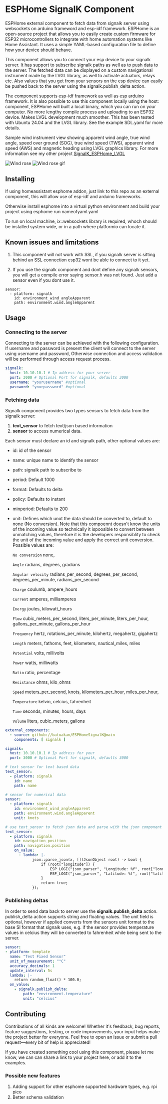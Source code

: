 # ESPHome SignalK Component

ESPHome external component to fetch data from signalk server using websockets on arduino frameword and esp-idf framework. ESPHome is an open-source project that allows you to easily create custom firmware for ESP32 microcontrollers to integrate with home automation systems like Home Assistant. It uses a simple YAML-based configuration file to define how your device should behave.

This component allows you to connect your esp device to your signalk server. It has support to subscribe signalk paths as well as to push data to the server. The fetched data can be displayed on a custom navigational instrument made by the LVGL library, as well to activate actuators, relays etc. Also values that you get from your sensors on the esp device can easily be pushed back to the server using the signalk.publish_delta action.

The component supports esp-idf framework as well as esp arduino framework. It is also possible to use this component locally using the host: component, ESPHome will built a local binary, which you can run on your computer. No more lengthy compile process and uploading to an ESP32 device. Makes LVGL development much smoother. This has been tested with Ubuntu 24.04 and the LVGL library. See the example SDL.yaml for more details. 

Sample wind instrument view showing apparent wind angle, true wind angle, speed over ground (SOG), true wind speed (TWS), apparent wind speed (AWS) and magnetic heading using LVGL graphics library. For more information see my other project [SignalK_ESPHome_LVGL](https://github.com/batuakan/SignalK_ESPHome_LVGL)

![Wind rose](./images/Wind.png)
![Wind rose gif](./images/Wind.gif)


## Installing

If using homeassistant esphome addon, just link to this repo as an external component, this will allow use of esp-idf and arduino frameworks.

Otherwise install esphome into a virtual python environment and build your project using esphome run nameofyaml.yaml

To run on local machine, ix::websockets library is required, whoch should be installed system wide, or in a path where platformio can locate it.

## Known issues and limitations

1. This component will not work with SSL, if you signalk server is sitting behind an SSL connection esp32 wont be able to connect to it yet.

2. If you use the signalk component and dont define any signalk sensors, you will get a compile error saying sensor.h was not found. Just add a sensor even if you dont use it.

```ỳaml
sensor:
  - platform: signalk
    id: environment_wind_angleApparent
    path: environment.wind.angleApparent
```

## Usage

### Connecting to the server

Connecting to the server can be achieved with the following configuration. If username and password is present the client will connect to the server using username and password, Otherwise connection and access validation will be performed through access request process.

```yaml
signalk:
  host: 10.10.10.1 # Ip address for your server
  port: 3000 # Optional Port for signalk, defaults 3000
  username: "yourusername" #optional
  password: "yourpassword" #optional
```

### Fetching data 

Signalk component provides two types sensors to fetch data from the signalk server: 
1. **text_sensor** to fetch text/json based information 
2. **sensor** to access numerical data. 

Each sensor must declare an id and signalk path, other optional values are:
- id: id of the sensor
- name: unique name to identify the sensor
- path: signalk path to subscribe to
- period: Default 1000
- format: Defaults to delta
- policy: Defaults to instant
- minperiod: Defaults to 200
- unit: Defines which unot the data should be converted to, default to none (No conversion). 
  Note that this compoennt doesn't know the units of the incoming value so technically it ispoosible to convert between unmatching values, therefore it is the developers responsiblity to check the unit of the incoming value and apply the correct unit conversion.
  Possible values are:

  `No conversion`
  none,

  `Angle`
  radians,
  degrees,
  gradians

  `Angular velocity`
  radians_per_second,
  degrees_per_second,
  degrees_per_minute,
  radians_per_second

  `Charge`
  coulumb,
  ampere_hours

  `Current`
  amperes,
  milliamperes

  `Energy`
  joules,
  kilowatt_hours

  `Flow`
  cubic_meters_per_second,
  liters_per_minute,
  liters_per_hour,
  gallons_per_minute,
  gallons_per_hour

  `Frequency`
  hertz,
  rotations_per_minute,
  kilohertz,
  megahertz,
  gigahertz

  `Length`
  meters,
  fathoms,
  feet,
  kilometers,
  nautical_miles,
  miles

  `Potential`
  volts,
  millivolts

  `Power`
  watts,
  milliwatts

  `Ratio`
  ratio,
  percentage

  `Resistance`
  ohms,
  kilo_ohms

  `Speed`
  meters_per_second,
  knots,
  kilometers_per_hour,
  miles_per_hour,

  `Temperature`
  kelvin,
  celcius,
  fahrenheit

  `Time`
  seconds,
  minutes,
  hours,
  days

  `Volume`
  liters,
  cubic_meters,
  gallons

```yaml
external_components:
  - source: github://batuakan/ESPHomeSignalK@main
    components: [ signalk ]

signalk:
  host: 10.10.10.1 # Ip address for your 
  port: 3000 # Optional Port for signalk, defaults 3000

# text sensor for text based data
text_sensor:
  - platform: signalk
    id: name
    path: name

# sensor for numerical data
sensor:
  - platform: signalk
    id: environment_wind_angleApparent
    path: environment.wind.angleApparent
    unit: knots

# use text_sensor to fetch json data and parse with the json component to extract information from it
text_sensor:
  - platform: signalk
    id: navigation_position
    path: navigation.position
    on_value:
      - lambda: |-
            json::parse_json(x, [](JsonObject root) -> bool {
                if (root["longitude"]) {
                    ESP_LOGI("json_parser", "Longitude: %f", root["longitude"].as<float>());
                    ESP_LOGI("json_parser", "Latitude: %f", root["latitude"].as<float>());
                }
                return true;
            });
```
### Publishing deltas

In order to send data back to server use the **signalk.publish_delta** action. publish_delta action supports string and floating values. The unit field is optional, however if applied converts from the sensors unit format to the base SI format that signalk uses, e.g. if the sensor provides temperature values in celcius they will be converted to fahrenheit while being sent to the server.


```yaml
sensor:
- platform: template
  name: "Test Fixed Sensor"
  unit_of_measurement: "°C"
  accuracy_decimals: 1
  update_interval: 5s
  lambda: |-
    return random_float() * 100.0;
  on_value:
    - signalk.publish_delta:
        path: "environment.temperature"
        unit: "celcius"
```

## Contributing

Contributions of all kinds are welcome! Whether it's feedback, bug reports, feature suggestions, testing, or code improvements, your input helps make the project better for everyone. Feel free to open an issue or submit a pull request—every bit of help is appreciated!

If you have created something cool using this component, please let me know, we can can share a link to your project here, or add it to the examples.

### Possible new features

1. Adding support for other esphome supported hardware types, e.g. rpi pico
1. Better schema validation
